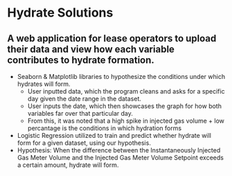 # Hydrate Solutions
A web application for lease operators to upload their data and view how each variable contributes to hydrate formation.
-----------------------------------------------------------------------------------------------------------------
- Seaborn & Matplotlib libraries to hypothesize the conditions under which hydrates will form.
    - User inputted data, which the program cleans and asks for a specific day given the date range in the dataset.
    - User inputs the date, which then showcases the graph for how both variables far over that particular day.
    - From this, it was noted that a high spike in injected gas volume + low percantage is the conditions in which hydration forms
- Logistic Regression utilized to train and predict whether hydrate will form for a given dataset, using our hypothesis. 
- Hypothesis: When the difference between the Instantaneously Injected Gas Meter Volume and the Injected Gas Meter Volume Setpoint exceeds a certain amount, hydrate will form.



